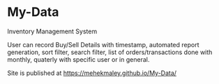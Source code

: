# My-Data

Inventory Management System

User can record Buy/Sell Details with timestamp, automated report generation, sort filter, search filter, list of orders/transactions done with monthly, quaterly with specific user or in general.

Site is published at https://mehekmaley.github.io/My-Data/
